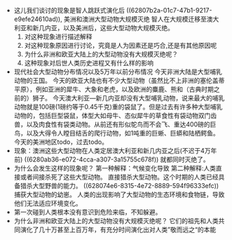 - 这儿我们谈讨的现象是智人跳跃式演化后 ((62807b2a-01c7-47b1-9217-e9efe24610ad)),
  美洲和澳洲大型动物大规模灭绝
  智人在大规模迁移至澳大利亚和新几内亚，以及美洲后，这些大型动物大规模灭绝。
  1. 对这种现象进行描述解释
  2. 对这种现象原因进行讨论，究竟是人为因素还是巧合,还是有其他原因呢
  3. 为什么非洲和欧亚大陆上的大型动物没有大规模灭绝呢？
  4. 这种现象对后世人类历史进程又有什么样的影响
- 现代社会大型动物分布情况以及5万年以前分布情况
  今天非洲大陆是大型哺乳动物的王国。
  今天的欧亚大陆也有不少大型动物（虽然比不上非洲的塞伦盖蒂平原），例如亚洲的犀牛、大象和老虎，以及欧洲的麋鹿、熊和（古典时期之前的）狮子。
  今天澳大利亚—新几内亚却没有大型哺乳动物，说来最大的哺乳动物就是100磅(1磅约等于0.45千克)重的袋鼠了。但是过去有许多种大型哺乳动物的，包括巨型袋鼠，体型大如母牛、态似犀牛的草食性有袋动物双门齿兽，以及肉食性有袋类动物。从前还有形似鸵鸟而不会飞、重达400磅的巨鸟，以及大得令人瞠目结舌的爬行动物，如1吨重的巨蜥、巨蟒和陆栖鳄鱼。
  今天的美洲地区todo，过去todo。
- 现象：澳洲这些大型动物在人类定居澳大利亚和新几内亚之后(不迟于4万年前) ((6280ab36-e072-4cca-a307-3a15755c678f)) 就都同时灭绝了。
- 为什么会发生这样的现象呢？
  第一种解释：气候变化导致
  第二种解释:人类直接或者间接杀死了这些大型动物。
  直接猎杀大型动物。这个时期的人类已经具备猎杀大型野兽的能力。 ((628074e6-8315-4e72-8889-594f96333efc)) 
  捕获大型动物的幼崽。
  人类的出现影响了大型动物的生态环境和食物链，导致他们无法适应环境变化。
- 第一次碰到人类根本没有意识到危险来临，不知躲避。
- 为什么非洲和欧亚大陆上的大型动物没有大规模灭绝呢？
  它们的祖先和人类共同演化了几十万甚至上百万年，有充分时间演化出对人类”敬而远之“的本能